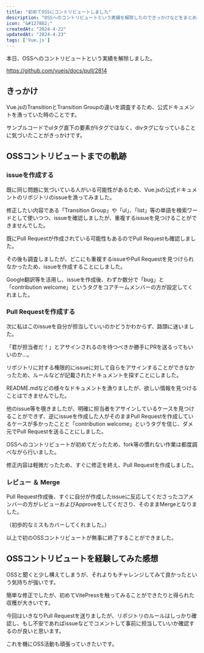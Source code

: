 ```yaml
---
title: "初めてOSSにコントリビュートしました"
description: "OSSへのコントリビュートという実績を解除したのできっかけなどをまとめる。"
icon: "&#127882;"
createdAt: "2024-4-22"
updatedAt: "2024-4-23"
tags: ['Vue.js']
---
```


本日、OSSへのコントリビュートという実績を解除しました。  

https://github.com/vuejs/docs/pull/2814

## きっかけ

Vue.jsのTransitionとTransition Groupの違いを調査するため、公式ドキュメントを漁っていた時のことです。  

サンプルコードでulタグ直下の要素がliタグではなく、divタグになっていることに気づいたことがきっかけです。  

## OSSコントリビュートまでの軌跡

### issueを作成する
既に同じ問題に気づいている人がいる可能性があるため、Vue.jsの公式ドキュメントのリポジトリのissueを漁ってみました。  

修正したい内容である「Transition Group」や「ul」、「list」等の単語を検索ワードとして使いつつ、issueを確認しましたが、重複するissueを見つけることができませんでした。  

既にPull Requestが作成されている可能性もあるのでPull Requestも確認しました。  

その後も調査しましたが、どこにも重複するissueやPull Requestを見つけられなかったため、issueを作成することにしました。  

Google翻訳等を活用し、issueを作成後、わずか数分で「bug」と「contribution welcome」というタグをコアチームメンバーの方が設定してくれました。  


### Pull Requestを作成する
次に私はこのissueを自分が担当していいのかどうかわからず、路頭に迷いました。  

「君が担当者だ！」とアサインされるのを待つべきか勝手にPRを送るってもいいのか...。  

リポジトリに対する権限的にissueに対して自らをアサインすることができなかったため、ルールなどが記載されたドキュメントを探すことにしました。  

README.mdなどの様々なドキュメントを漁りましたが、欲しい情報を見つけることはできませんでした。  

他のissue等を覗きましたが、明確に担当者をアサインしているケースを見つけることができず、逆にissueを作成した人がそのままPull Requestを作成しているケースが多かったことと「contribution welcome」というタグを信じ、ダメ元でPull Requestを送ることにしました。  

OSSへのコントリビュートが初めてだったため、fork等の慣れない作業は都度調べながら行いました。  

修正内容は軽微だったため、すぐに修正を終え、Pull Requestを作成しました。  


### レビュー ＆ Merge
Pull Request作成後、すぐに自分が作成したissueに反応してくださったコアメンバーの方がレビューおよびApproveをしてくださり、そのままMergeとなりました。  

（初歩的なミスもカバーしてくれました。）  

以上で初のOSSコントリビュートが無事に終了することができました。  


## OSSコントリビュートを経験してみた感想

OSSと聞くと少し構えてしまうが、それよりもチャレンジしてみて良かったという気持ちが強いです。  

簡単な修正でしたが、初めてVitePressを触ってみることができたりと得られた収穫が大きいです。  

今回はいきなりPull Requestを送りましたが、リポジトリのルールはしっかり確認し、もし不安であればissueなどでコメントして事前に担当していいか確認するのが良いと思います。  

これを機にOSS活動も頑張っていきたいです。
